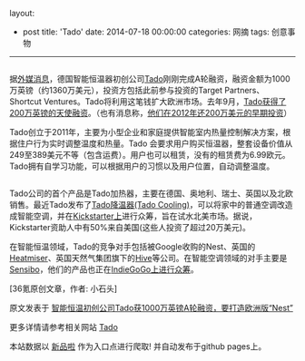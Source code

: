 layout: 
  - post 
title: 'Tado' 
date: 2014-07-18 00:00:00 
categories: 网摘 
tags: 创意事物 
---

<p><img src="http://a.36krcnd.com/photo/2014/b6ae9b0fb6e3d4169e943571c0147845.png" alt=""/></p>

<p>据<a target="_blank" data-no-turbolink="true" href="http://www.digitaltrends.com/home/smart-climate-control-startup-tado-raises-13-6m-go-head-head-nest-europe/#!bg91Ty">外媒消息</a>，德国智能恒温器初创公司<a target="_blank" data-no-turbolink="true" href="http://www.36kr.com/p/211927.html">Tado</a>刚刚完成A轮融资，融资金额为1000万英镑（约1360万美元），投资方包括此前参与投资的Target Partners、Shortcut Ventures。Tado将利用这笔钱扩大欧洲市场。去年9月，<a target="_blank" data-no-turbolink="true" href="http://www.greentechmedia.com/articles/read/tado-a-european-learning-thermostat-raises-2.6m">Tado获得了200万英镑的天使融资</a>。（也有消息称，<a target="_blank" data-no-turbolink="true" href="http://tech2ipo.com/61448">他们在2012年还200万美元的早期投资</a>）</p>

<p>Tado创立于2011年，主要为小型企业和家庭提供智能室内热量控制解决方案，根据住户行为实时调整温度和热量。Tado 会要求用户购买恒温器，整套设备价值从249至389美元不等（包含运费）。用户也可以租赁，没有的租赁费为6.99欧元。Tado拥有自学习功能，可以根据用户的习惯以及用户位置，自动调整温度。</p>

<p><img src="http://a.36krcnd.com/photo/2014/381b0a91a75547caaaf38b2c5c002d32.jpg" alt=""/></p>

<p>Tado公司的首个产品是Tado加热器，主要在德国、奥地利、瑞士、英国以及北欧销售。最近Tado发布了<a target="_blank" data-no-turbolink="true" href="http://www.36kr.com/p/211927.html">Tado降温器(Tado Cooling)</a>，可以将家中的普通空调改造成智能空调，并在<a target="_blank" data-no-turbolink="true" href="https://www.kickstarter.com/projects/tado/tado-cooling-intelligent-a-c-control">Kickstarter上</a>进行众筹，旨在试水北美市场。据说，Kickstarter资助人中有50%来自美国(这些人投资了超过20万美元)。</p>

<p>在智能恒温领域，Tado的竞争对手包括被Google收购的Nest、英国的<a target="_blank" data-no-turbolink="true" href="http://www.heatmiser.com/">Heatmiser</a>、英国天然气集团旗下的<a target="_blank" data-no-turbolink="true" href="https://www.hivehome.com/">Hive</a>等公司。在智能空调领域的对手主要是<a target="_blank" data-no-turbolink="true" href="http://www.sensibo.com/">Sensibo</a>，他们的产品也正在<a target="_blank" data-no-turbolink="true" href="https://www.indiegogo.com/projects/sensibo-make-any-air-conditioner-smart">IndieGoGo上进行众筹</a>。</p>
					<p>[<span>36氪</span>原创文章，作者: 小石头]</p>
					<p></p>  



原文发表于 [智能恒温初创公司Tado获1000万英镑A轮融资，要打造欧洲版“Nest”](http://www.36kr.com/p/213855.html)  

更多详情请参考相关网站 [Tado](http://www.tado.com/)  

本站数据以 [新品啦](http://xinpinla.com/) 作为入口点进行爬取! 并自动发布于github pages上。  
